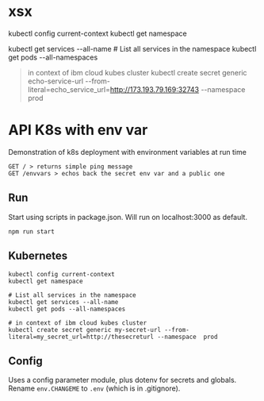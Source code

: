 # xsx

kubectl config current-context
kubectl get namespace

kubectl get services --all-name                         # List all services in the namespace
kubectl get pods --all-namespaces

> in context of ibm cloud kubes cluster
kubectl create secret generic echo-service-url --from-literal=echo_service_url=http://173.193.79.169:32743 --namespace  prod 


# API K8s with env var
Demonstration of k8s deployment with environment variables at run time 

```
GET / > returns simple ping message
GET /envvars > echos back the secret env var and a public one
```

## Run
Start using scripts in package.json. Will run on localhost:3000 as default.
```
npm run start
```

## Kubernetes

```
kubectl config current-context
kubectl get namespace

# List all services in the namespace
kubectl get services --all-name                         
kubectl get pods --all-namespaces

# in context of ibm cloud kubes cluster
kubectl create secret generic my-secret-url --from-literal=my_secret_url=http://thesecreturl --namespace  prod 
```

## Config
Uses a config parameter module, plus dotenv for secrets and globals. Rename `env.CHANGEME` to `.env` (which is in .gitignore). 


